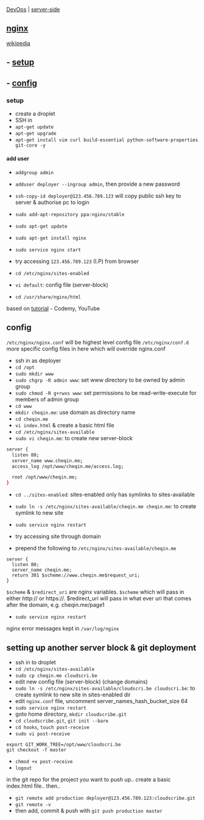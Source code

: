 [DevOps](index.md) | [server-side](../server-side.md)

## [nginx](https://nginx.org/)
[wikipedia](https://en.wikipedia.org/wiki/Nginx)

## - [setup](#setup)
## - [config](#config)

### setup

- create a droplet
- SSH in
- `apt-get update`
- `apt-get upgrade`
- `apt-get install vim curl build-essential python-software-properties git-core -y`

#### add user
- `addgroup admin`
- `adduser deployer --ingroup admin`, then provide a new password


- `ssh-copy-id deployer@123.456.789.123` will copy public ssh key to server & authorise pc to login
- `sudo add-apt-repository ppa:nginx/stable`
- `sudo apt-get update`
- `sudo apt-get install nginx`
- `sudo service nginx start`
- try accessing `123.456.789.123` (I.P) from browser
- `cd /etc/nginx/sites-enabled`
- `vi default`: config file (server-block)
- `cd /usr/share/nginx/html`

based on [tutorial](https://www.youtube.com/watch?v=TIaBrUo2944&index=3&list=PLjQo0sojbbxUav7I746f0lT4apGX8-iON) - Codemy, YouTube

## config
`/etc/nginx/nginx.conf` will be highest level config file
`/etc/nginx/conf.d` more specific config files in here which will override nginx.conf


- ssh in as deployer
- `cd /opt`
- `sudo mkdir www`
- `sudo chgrp -R admin www`: set www directory to be owned by admin group
- `sudo chmod -R g+rwxs www`: set permissions to be read-write-execute for members of admin group
- `cd www`
- `mkdir cheqin.me`: use domain as directory name
- `cd cheqin.me`
- `vi index.html` & create a basic html file
- `cd /etc/nginx/sites-available`
- `sudo vi cheqin.me`: to create new server-block

```sh
server {
  listen 80;
  server_name www.cheqin.me;
  access_log /opt/www/cheqin.me/access.log;

  root /opt/www/cheqin.me;
}
```


- `cd ../sites-enabled`: sites-enabled only has symlinks to sites-available
- `sudo ln -s /etc/nginx/sites-available/cheqin.me cheqin.me`: to create symlink to new site
- `sudo service nginx restart`
- try accessing site through domain

- prepend the following to `/etc/nginx/sites-available/cheqin.me`

```
server {
  listen 80;
  server_name cheqin.me;
  return 301 $scheme://www.cheqin.me$request_uri;
}
```

`$scheme` & `$redirect_uri` are nginx variables. `$scheme` which will pass in either http:// or https://. $redirect_uri will pass in what ever uri that comes after the domain, e.g. cheqin.me/page1

- `sudo service nginx restart`

nginx error messages kept in `/var/log/nginx`

## setting up another server block & git deployment

- ssh in to droplet
- `cd /etc/nginx/sites-available`
- `sudo cp cheqin.me cloudscri.be`
- edit new config file (server-block) (change domains)
- `sudo ln -s /etc/nginx/sites-available/cloudscri.be cloudscri.be`: to create symlink to new site in sites-enabled dir
- edit `nginx.conf` file, uncomment server_names_hash_bucket_size 64
- `sudo service nginx restart`
- goto home directory, `mkdir cloudscribe.git`
- `cd cloudscribe.git`, `git init --bare`
- `cd hooks`, `touch post-receive`
- `sudo vi post-receive`

```
export GIT_WORK_TREE=/opt/www/cloudscri.be
git checkout -f master
```
- `chmod +x post-receive`
- `logout`


in the git repo for the project you want to push up.. create a basic index.html file.. then..
- `git remote add production deployer@123.456.789.123:cloudscribe.git`
- `git remote -v`
- then add, commit & push with `git push production master`


<!-- ---

See also -->
